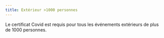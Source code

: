 ```yaml
---
title: Extérieur >1000 personnes
---
```


Le certificat Covid est requis pour tous les événements extérieurs de plus de 1000 personnes.